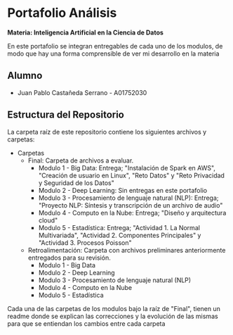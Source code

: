 # Portafolio Análisis
**Materia: Inteligencia Artificial en la Ciencia de Datos**

En este portafolio se integran entregables de cada uno de los modulos, de modo que hay una forma comprensible de ver mi desarrollo en la materia

## Alumno
*  Juan Pablo Castañeda Serrano - A01752030

## Estructura del Repositorio
La carpeta raíz de este repositorio contiene los siguientes archivos y carpetas:

*  Carpetas
   * Final: Carpeta de archivos a evaluar.
     * Modulo 1 - Big Data: Entrega; "Instalación de Spark en AWS", "Creación de usuario en Linux", "Reto Datos" y "Reto Privacidad y Seguridad de los Datos"
     * Modulo 2 - Deep Learning: Sin entregas en este portafolio
     * Modulo 3 - Procesamiento de lenguaje natural (NLP): Entrega; "Proyecto NLP: Síntesis y transcripción de un archivo de audio"
     * Modulo 4 - Computo en la Nube: Entrega; "Diseño y arquitectura cloud"
     * Modulo 5 - Estadística: Entrega; "Actividad 1. La Normal Multivariada", "Actividad 2. Componentes Principales" y "Actividad 3. Procesos Poisson"
   * Retroalimentación: Carpeta con archivos preliminares anteriormente entregados para su revisión.
     * Modulo 1 - Big Data
     * Modulo 2 - Deep Learning
     * Modulo 3 - Procesamiento de lenguaje natural (NLP)
     * Modulo 4 - Computo en la Nube
     * Modulo 5 - Estadística

Cada una de las carpetas de los modulos bajo la raíz de "Final", tienen un readme donde se explican las correcciones y la evolución de las mismas para que se entiendan los cambios entre cada carpeta

